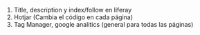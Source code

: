 1. Title, description y index/follow en liferay
2. Hotjar (Cambia el código en cada página)
3. Tag Manager, google analitics (general para todas las páginas)
